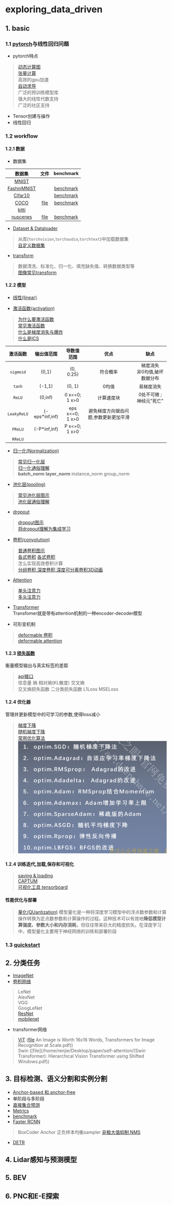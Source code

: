 # exploring_data_driven
## 1. basic
### 1.1 [pytorch](https://yiyan.baidu.com/share/REMpDKUfCt)与线性回归问题
- pytorch特点
> [动态计算图](https://zhuanlan.zhihu.com/p/598760275)<br>
> [张量计算](https://blog.csdn.net/qq_42681787/article/details/129323096) <br>
>高效的gpu加速 <br>
> [自动求导](https://blog.csdn.net/Xixo0628/article/details/112669929?spm=1001.2014.3001.5502) <br> 广泛的预训练模型库 <br> 强大的线性代数支持<br> 广泛的社区支持
- Tensor创建与操作
- 线性回归
### 1.2 workflow
#### 1.2.1 数据
- 数据集

|                            数据集                            |                             文件                             |                          benchmark                           |
| :----------------------------------------------------------: | :----------------------------------------------------------: | :----------------------------------------------------------: |
|          [MNIST](http://yann.lecun.com/exdb/mnist/)          |                                                              |                                                              |
| [FashinMNIST](https://github.com/zalandoresearch/fashion-mnist) |                                                              | [benchmark](https://paperswithcode.com/sota/image-classification-on-fashion-mnist) |
|    [Cifar10](https://www.cs.toronto.edu/~kriz/cifar.html)    |                                                              | [benchmark](https://paperswithcode.com/sota/image-classification-on-cifar-10) |
|         [COCO](https://cocodataset.org/#format-data)         |       [file](/home/renjie/renjie_ws/dataset/COCO2017)        | [benchmark](https://paperswithcode.com/sota/object-detection-on-coco) |
|      [kitti](https://paperswithcode.com/dataset/kitti)       |                                                              |                                                              |
|            [nuscenes](https://www.nuscenes.org/)             | [file](/home/renjie/renjie_ws/dataset/nuscenes/data/v1.0-mini) | [benchmark](https://paperswithcode.com/sota/3d-object-detection-on-nuscenes-camera-only) |

- [Dataset & Dataloader](https://yiyan.baidu.com/share/CBuUUXkDTU)
> 从库(`torchvision`,`torchaudio`,`torchtext`)中加载数据集<br>
> [自定义数据集](https://blog.csdn.net/qianbin3200896/article/details/119832583?spm=1001.2014.3001.5501#t9)<br>

- [transform](https://pytorch.org/tutorials/beginner/basics/transforms_tutorial.html)
> 数据清洗、标准化、归一化、填充缺失值、转换数据类型等<br>
> [图像常见transform](https://pytorch.org/vision/stable/transforms.html)

#### 1.2.2 模型
- [线性(linear)](https://pytorch.org/docs/stable/generated/torch.nn.Linear.html#torch.nn.Linear)

- [激活函数(activation)](https://pytorch.org/docs/stable/nn.html#non-linear-activations-weighted-sum-nonlinearity)
> [为什么要激活函数]( https://yiyan.baidu.com/share/ZCqwR1fAGj )<br>
> [常见激活函数](https://zhuanlan.zhihu.com/p/352668984)<br>
> [什么是梯度消失与爆炸](https://zhuanlan.zhihu.com/p/483651927)<br>
> [什么是ICS](https://yiyan.baidu.com/share/GHpggdsBEy )

|  激活函数   |   输出值范围   |     导数值范围      |                 优点                  |               缺点                |
| :---------: | :------------: | :-----------------: | :-----------------------------------: | :-------------------------------: |
|  `sigmoid`  |     (0,1)      |      (0, 0.25)      |               符合概率                | 梯度消失<br> 非0均值,破坏数据分布 |
|   `tanh`    |     (-1,1)     |       (0, 1)        |                 0均值                 |            易梯度消失             |
|   `ReLU`    |    (0,inf)     |  0 x<=0;<br> 1 x>0  |            计算速度块<br>             |    0处不可微 ;<br>神经元"死亡"    |
| `LeakyReLU` | (-eps*inf,inf) | eps x<=0;<br> 1 x>0 | 避免梯度方向锯齿问题,参数更新更加平滑 |                                   |
|   `PReLU`   |  (-P*inf,inf)  |  P x<=0;<br> 1 x>0  |                                       |                                   |
|   `RReLU`   |                |                     |                                       |                                   |


- [归一化(Normalization)](https://pytorch.org/docs/stable/nn.html#normalization-layers)
> [常见归一化层](https://blog.csdn.net/weixin_43570470/article/details/124043037)<br>
> [归一化通俗理解]( https://yiyan.baidu.com/share/IybijX30zX) <br>
> **batch_norm**  **layer_norm** instance_norm group_norm

- [池化层(pooling)](https://pytorch.org/docs/stable/nn.html#pooling-layers)
> [常见池化层图示](https://zhuanlan.zhihu.com/p/77040467)<br>
> [池化层通俗理解]( https://yiyan.baidu.com/share/9GywU6CZXG)

- [dropout](https://pytorch.org/docs/stable/generated/torch.nn.Dropout.html#torch.nn.Dropout)
> [dropout图示](https://zhuanlan.zhihu.com/p/390990848?utm_id=0)<br>
> [将dropout理解为集成学习]( https://yiyan.baidu.com/share/63qP4PxYQ0 )

- [卷积(convolution)](https://pytorch.org/docs/stable/nn.html#convolution-layers)
> [普通卷积图示](https://blog.csdn.net/m0_47005029/article/details/129270974)<br>
> [各式卷积](https://blog.51cto.com/u_14439393/5945930) [各式卷积](https://blog.csdn.net/m0_62919535/article/details/131317667?spm=1001.2101.3001.6650.3&utm_medium=distribute.pc_relevant.none-task-blog-2%7Edefault%7ECTRLIST%7ERate-3-131317667-blog-129270974.235%5Ev38%5Epc_relevant_anti_t3&depth_1-utm_source=distribute.pc_relevant.none-task-blog-2%7Edefault%7ECTRLIST%7ERate-3-131317667-blog-129270974.235%5Ev38%5Epc_relevant_anti_t3&utm_relevant_index=6)<br>
> 怎么实现高效卷积计算<br>
> [分组卷积,深度卷积,深度可分离卷积3D动画](https://www.bilibili.com/video/BV12h4y1s7RY/?spm_id_from=333.337.search-card.all.click)

- [Attention](https://pytorch.org/docs/stable/generated/torch.nn.MultiheadAttention.html#torch.nn.MultiheadAttention)
> [单头注意力](https://u5rpni.axshare.com/?id=q3erh9&p=self-attention&g=1&sc=3)<br>
> [多头注意力](https://u5rpni.axshare.com/?id=4ak987&p=multi-head-attention&g=1&sc=3)<br>

- [Transformer](https://zhuanlan.zhihu.com/p/114497616)<br>
 Transfomer就是带有attention机制的一种encoder-decoder模型

- 可形变机制
> [deformable 卷积](https://zhuanlan.zhihu.com/p/138020203)<br>
> [deformable attention](https://blog.csdn.net/charles_zhang_/article/details/127934444)


#### 1.2.3 [损失函数](https://zhuanlan.zhihu.com/p/603339901)
衡量模型输出与真实标签的差距
> [api接口](https://pytorch.org/docs/stable/nn.html#loss-functions)<br>
> 信息量 熵 相对熵(KL散度) 交叉熵 <br>
> 交叉熵损失函数 二分类损失函数 L1Loss  MSELoss

#### 1.2.4 优化器
管理并更新模型中的可学习的参数,使得loss减小
> [梯度下降](https://zhuanlan.zhihu.com/p/113714840?ivk_sa=1024320u&utm_id=0)<br>
> [随机梯度下降](https://github.com/MathFoundationRL/Book-Mathmatical-Foundation-of-Reinforcement-Learning/blob/main/3%20-%20Chapter%206%20Stochastic%20Approximation.pdf)<br>
> [常用优化算法](https://zhuanlan.zhihu.com/p/658973246?utm_id=0)<br>
![img.png](res/img.png)

#### 1.2.4 训练迭代,加载,保存和可视化
> [saving & loading](https://pytorch.org/tutorials/beginner/basics/saveloadrun_tutorial.html)<br>
> [CAPTUM](https://pytorch.org/tutorials/recipes/recipes/Captum_Recipe.html)<br>
> [可视化工具 tensorboard](https://pytorch.org/tutorials/recipes/recipes/tensorboard_with_pytorch.html)<br>

#### 性能优化与部署
> [量化(QUantization)](https://pytorch.org/tutorials/recipes/recipes/dynamic_quantization.html) 模型量化是一种将深度学习模型中的浮点数参数和计算操作转换为定点数参数和计算操作的过程。这种技术可以有效地**降低模型计算强度、参数大小和内存消耗**，但往往带来巨大的精度损失。在深度学习中，模型量化主要用于神经网络的训练和部署阶段

### 1.3 [quickstart](https://pytorch.org/tutorials/beginner/basics/quickstart_tutorial.html)

## 2. 分类任务
- [ImageNet](https://paperswithcode.com/sota/image-classification-on-imagenet)
- [卷积网络](https://blog.csdn.net/weixin_45897172/article/details/128330887)
> LeNet <br>
> AlexNet <br>
> VGG <br>
> GoogLeNet <br>
> [ResNet](https://blog.csdn.net/daweq/article/details/127540449) <br>
> [mobilenet](https://blog.csdn.net/ManiacLook/article/details/123230896)

- transformer网络
> [ViT](https://arxiv.org/pdf/2010.11929.pdf) ([file](/home/renjie/Desktop/paper/self-attention/\(VIT) An Image is Worth 16x16 Words, Transformers for Image Recognition at Scale.pdf))<br>
> Swin ([file](/home/renjie/Desktop/paper/self-attention/\(Swin Transformer): Hierarchical Vision Transformer using Shifted Windows.pdf))

## 3. 目标检测、语义分割和实例分割
- [Anchor-based 和 anchor-free](https://blog.csdn.net/m0_61899108/article/details/122893551)
- 单阶段与多阶段
- [直接集合预测](https://yiyan.baidu.com/share/8qcVepAmC2)
- [Metrics](https://blog.csdn.net/qq_38375203/article/details/125391658)
- [benchmark](https://paperswithcode.com/sota/object-detection-on-coco)
- [Faster RCNN](https://zhuanlan.zhihu.com/p/383167028)
> BoxCoder
> Anchor
> 正负样本均衡sampler
> [非极大值抑制 NMS](https://zhuanlan.zhihu.com/p/587225859)

- [DETR](https://arxiv.org/pdf/2005.12872.pdf)


## 4. Lidar感知与预测模型

## 5. BEV

## 6. PNC和E-E探索
